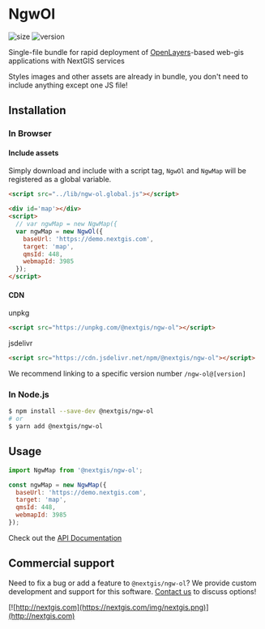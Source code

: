 # NgwOl

![size](https://img.shields.io/bundlephobia/minzip/@nextgis/ngw-ol) ![version](https://img.shields.io/npm/v/@nextgis/ngw-ol)

Single-file bundle for rapid deployment of [OpenLayers](https://openlayers.org/)-based web-gis applications with NextGIS services

Styles images and other assets are already in bundle, you don't need to include anything except one JS file!

## Installation

### In Browser

#### Include assets

Simply download and include with a script tag, `NgwOl` and `NgwMap` will be registered as a global variable.

```html
<script src="../lib/ngw-ol.global.js"></script>

<div id='map'></div>
<script>
  // var ngwMap = new NgwMap({
  var ngwMap = new NgwOl({
    baseUrl: 'https://demo.nextgis.com',
    target: 'map',
    qmsId: 448,
    webmapId: 3985
  });
</script>
```

#### CDN

unpkg

```html
<script src="https://unpkg.com/@nextgis/ngw-ol"></script>
```

jsdelivr

```html
<script src="https://cdn.jsdelivr.net/npm/@nextgis/ngw-ol"></script>
```

We recommend linking to a specific version number `/ngw-ol@[version]`

### In Node.js

```bash
$ npm install --save-dev @nextgis/ngw-ol
# or
$ yarn add @nextgis/ngw-ol
```

## Usage

```javascript
import NgwMap from '@nextgis/ngw-ol';

const ngwMap = new NgwMap({
  baseUrl: 'https://demo.nextgis.com',
  target: 'map',
  qmsId: 448,
  webmapId: 3985
});
```

Check out the [API Documentation](https://code-api.nextgis.com/modules/ngw_map.html)

## Commercial support

Need to fix a bug or add a feature to `@nextgis/ngw-ol`? We provide custom development and support for this software. [Contact us](http://nextgis.com/contact/) to discuss options!

[![http://nextgis.com](https://nextgis.com/img/nextgis.png)](http://nextgis.com)
